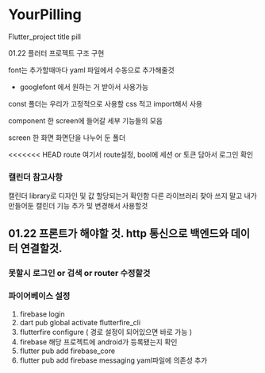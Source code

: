 # YourPilling
Flutter_project title pill

01.22 플러터 프로젝트 구조 구현

font는 추가할때마다 yaml 파일에서 수동으로 추가해줄것
- googlefont 에서 원하는 거 받아서 사용가능

const 폴더는 우리가 고정적으로 사용할 css 적고 import해서 사용

component 한 screen에 들어갈 세부 기능들의 모음

screen 한 화면 화면단을 나누어 둔 폴더

<<<<<<< HEAD
route 여기서 route설정, bool에 세션 or 토큰 담아서 로그인 확인

### 캘린더 참고사항
캘린더 library로 디자인 및 값 할당되는거 확인함
다른 라이브러리 찾아 쓰지 말고 내가 만들어둔 캘린더 기능 추가 및 변경해서 사용할것


## 01.22 프론트가 해야할 것. http 통신으로 백엔드와 데이터 연결할것.
### 못할시 로그인 or 검색 or router 수정할것

### 파이어베이스 설정
1. firebase login
2. dart pub global activate flutterfire_cli
3. flutterfire configure ( 경로 설정이 되어있으면 바로 가능 )
4. firebase 해당 프로젝트에 android가 등록됐는지 확인
5. flutter pub add firebase_core
6. flutter pub add firebase messaging  yaml파일에 의존성 추가